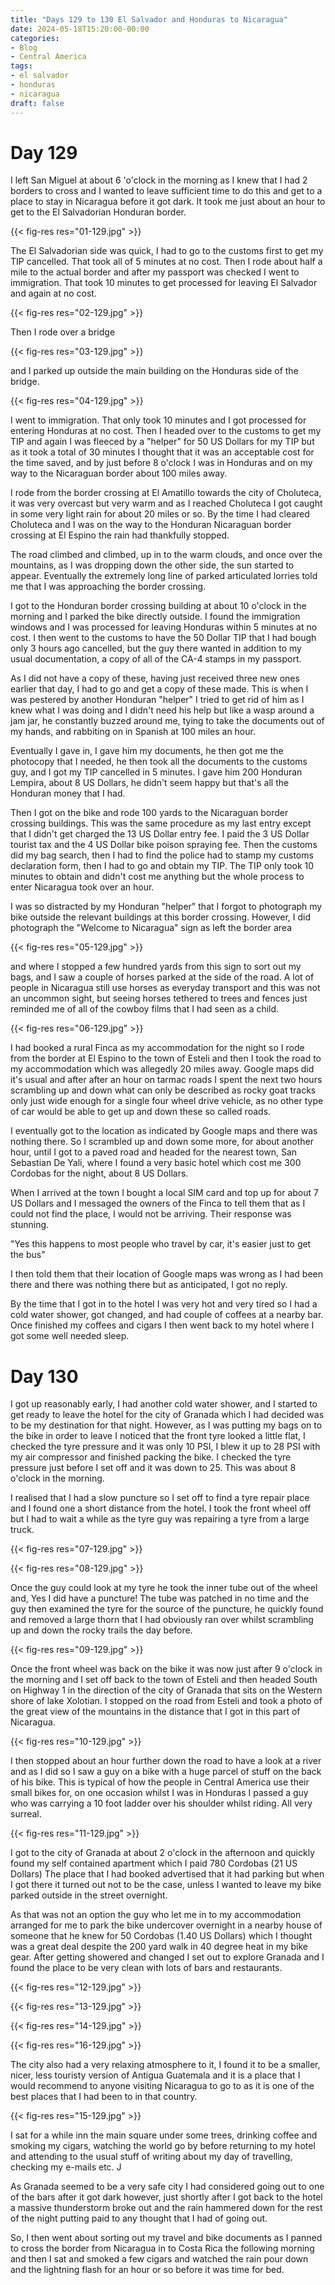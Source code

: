 ```yaml
---
title: "Days 129 to 130 El Salvador and Honduras to Nicaragua"
date: 2024-05-18T15:20:00-00:00
categories:
- Blog
- Central America
tags:
- el salvador
- honduras
- nicaragua
draft: false
---
```


# Day 129

I left San Miguel at about 6 'o'clock in the morning as I knew that I had 2 borders to cross and I wanted to leave sufficient time to do this and get to a place to stay in Nicaragua before it got dark. It took me just about an hour to get to the El Salvadorian Honduran border. 

{{< fig-res res="01-129.jpg" >}}

The El Salvadorian side was quick, I had to go to the customs first to get my TIP cancelled. That took all of 5 minutes at no cost. Then I rode about half a mile to the actual border and after my passport was checked I went to immigration. That took 10 minutes to get processed for leaving El Salvador and again at no cost.

{{< fig-res res="02-129.jpg" >}}

Then I rode over a bridge

{{< fig-res res="03-129.jpg" >}}

and I parked up outside the main building on the Honduras side of the bridge.

{{< fig-res res="04-129.jpg" >}}

I went to immigration. That only took 10 minutes and I got processed for entering Honduras at no cost. Then I headed over to the customs to get my TIP and again I was fleeced by a "helper" for 50 US Dollars for my TIP but as it took a total of 30 minutes I thought that it was an acceptable cost for the time saved, and by just before 8 o'clock I was in Honduras and on my way to the Nicaraguan border about 100 miles away.

I rode from the border crossing at El Amatillo towards the city of Choluteca, it was very overcast but very warm and as I reached Choluteca I got caught in some very light rain for about 20 miles or so. By the time I had cleared Choluteca and I was on the way to the Honduran Nicaraguan border crossing at El Espino the rain had thankfully stopped.

The road climbed and climbed, up in to the warm clouds, and once over the mountains, as I was dropping down the other side, the sun started to appear. Eventually the extremely long line of parked articulated lorries told me that I was approaching the border crossing. 

I got to the Honduran border crossing building at about 10 o'clock in the morning and I parked the bike directly outside. I found the immigration windows and I was processed for leaving Honduras within 5 minutes at no cost. I then went to the customs to have the 50 Dollar TIP that I had bough only 3 hours ago cancelled, but the guy there wanted in addition to my usual documentation, a copy of all of the CA-4 stamps in my passport. 

As I did not have a copy of these, having just received three new ones earlier that day, I had to go and get a copy of these made. This is when I was pestered by another Honduran "helper" I tried to get rid of him as I knew what I was doing and I didn't need his help but like a wasp around a jam jar, he constantly buzzed around me, tying to take the documents out of my hands, and rabbiting on in Spanish at 100 miles an hour. 

Eventually I gave in, I gave him my documents, he then got me the photocopy that I needed, he then took all the documents to the customs guy, and I got my TIP cancelled in 5 minutes. I gave him 200 Honduran Lempira, about 8 US Dollars, he didn't seem happy but that's all the Honduran money that I had. 

Then I got on the bike and rode 100 yards to the Nicaraguan border crossing buildings. This was the same procedure as my last entry except that I didn't get charged the 13 US Dollar entry fee. I paid the 3 US Dollar tourist tax and the 4 US Dollar bike poison spraying fee. Then the customs did my bag search, then I had to find the police had to stamp my customs declaration form, then I had to go and obtain my TIP. The TIP only took 10 minutes to obtain and didn't cost me anything but the whole process to enter Nicaragua took over an hour.

I was so distracted by my Honduran "helper" that I forgot to photograph my bike outside the relevant buildings at this border crossing. However, I did photograph the "Welcome to Nicaragua" sign as left the border area 

{{< fig-res res="05-129.jpg" >}}

and where I stopped a few hundred yards from this sign to sort out my bags, and I saw a couple of horses parked at the side of the road. A lot of people in Nicaragua still use horses as everyday transport and this was not an uncommon sight, but seeing horses tethered to trees and fences just reminded me of all of the cowboy films that I had seen as a child.

{{< fig-res res="06-129.jpg" >}}

I had booked a rural Finca as my accommodation for the night so I rode from the border at El Espino to the town of Esteli and then I took the road to my accommodation which was allegedly 20 miles away. Google maps did it's usual and after after an hour on tarmac roads I spent the next two hours scrambling up and down what can only be described as rocky goat tracks only just wide enough for a single four wheel drive vehicle, as no other type of car would be able to get up and down these so called roads. 

I eventually got to the location as indicated by Google maps and there was nothing there. So I scrambled up and down some more, for about another hour, until I got to a paved road and headed for the nearest town, San Sebastian De Yali, where I found a very basic hotel which cost me 300 Cordobas for the night, about 8 US Dollars. 

When I arrived at the town I bought a local SIM card and top up for about 7 US Dollars and I messaged the owners of the Finca to tell them that as I could not find the place, I would not be arriving. Their response was stunning.

"Yes this happens to most people who travel by car, it's easier just to get the bus"

I then told them that their location of Google maps was wrong as I had been there and there was nothing there but as anticipated, I got no reply. 

By the time that I got in to the hotel I was very hot and very tired so I had a cold water shower, got changed, and had couple of coffees at a nearby bar. Once finished my coffees and cigars I then went back to my hotel where I got some well needed sleep.

# Day 130

I got up reasonably early, I had another cold water shower, and I started to get ready to leave the hotel for the city of Granada which I had decided was to be my destination for that night. However, as I was putting my bags on to the bike in order to leave I noticed that the front tyre looked a little flat, I checked the tyre pressure and it was only 10 PSI, I blew it up to 28 PSI with my air compressor and finished packing the bike. I checked the tyre pressure just before I set off and it was down to 25. This was about 8 o'clock in the morning. 

I realised that I had a slow puncture so I set off to find a tyre repair place and I found one a short distance from the hotel. I took the front wheel off but I had to wait a while as the tyre guy was repairing a tyre from a large truck.

{{< fig-res res="07-129.jpg" >}}

{{< fig-res res="08-129.jpg" >}}

Once the guy could look at my tyre he took the inner tube out of the wheel and, Yes I did have a puncture! The tube was patched in no time and the guy then examined the tyre for the source of the puncture, he quickly found and removed a large thorn that I had obviously ran over whilst scrambling up and down the rocky trails the day before.

{{< fig-res res="09-129.jpg" >}}

Once the front wheel was back on the bike it was now just after 9 o'clock in the morning and I set off back to the town of Esteli and then headed South on Highway 1 in the direction of the city of Granada that sits on the Western shore of lake Xolotian. I stopped on the road from Esteli and took a photo of the great view of the mountains in the distance that I got in this part of Nicaragua.

{{< fig-res res="10-129.jpg" >}}

I then stopped about an hour further down the road to have a look at a river and as I did so I saw a guy on a bike with a huge parcel of stuff on the back of his bike. This is typical of how the people in Central America use their small bikes for, on one occasion whilst I was in Honduras I passed a guy who was carrying a 10 foot ladder over his shoulder whilst riding. All very surreal. 

{{< fig-res res="11-129.jpg" >}}

I got to the city of Granada at about 2 o'clock in the afternoon and quickly found my self contained apartment which I paid 780 Cordobas (21 US Dollars) The place that I had booked advertised that it had parking but when I got there it turned out not to be the case, unless I wanted to leave my bike parked outside in the street overnight.

As that was not an option the guy who let me in to my accommodation arranged for me to park the bike undercover overnight in a nearby house of someone that he knew for 50 Cordobas (1.40 US Dollars) which I thought was a great deal despite the 200 yard walk in 40 degree heat in my bike gear. After getting showered and changed I set out to explore Granada and I found the place to be very clean with lots of bars and restaurants.

{{< fig-res res="12-129.jpg" >}}

{{< fig-res res="13-129.jpg" >}}

{{< fig-res res="14-129.jpg" >}}

{{< fig-res res="16-129.jpg" >}}

The city also had a very relaxing atmosphere to it, I found it to be a smaller, nicer, less touristy version of Antigua Guatemala and it is a place that I would recommend to anyone visiting Nicaragua to go to as it is one of the best places that I had been to in that country.

{{< fig-res res="15-129.jpg" >}}

I sat for a while inn the main square under some trees, drinking coffee and smoking my cigars, watching the world go by before returning to my hotel and attending to the usual stuff of writing about my day of travelling, checking my e-mails etc. J

As Granada seemed to be a very safe city I had considered going out to one of the bars after it got dark however, just shortly after I got back to the hotel a massive thunderstorm broke out and the rain hammered down for the rest of the night putting paid to any thought that I had of going out. 

So, I then went about sorting out my travel and bike documents as I panned to cross the border from Nicaragua in to Costa Rica the following morning and then I sat and smoked a few cigars and watched the rain pour down and the lightning flash for an hour or so before it was time for bed.